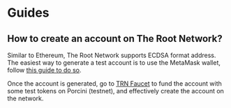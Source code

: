 # Guides

## How to create an account on The Root Network?

Similar to Ethereum, The Root Network supports ECDSA format address. The easiest way to generate a test account is to use the MetaMask wallet, follow [this guide to do so](https://support.metamask.io/hc/en-us/articles/360015289452-How-to-create-an-additional-account-in-your-wallet).

Once the account is generated, go to [TRN Faucet](https://faucet.rootnet.cloud) to fund the account with some test tokens on Porcini (testnet), and effectively create the account on the network.
